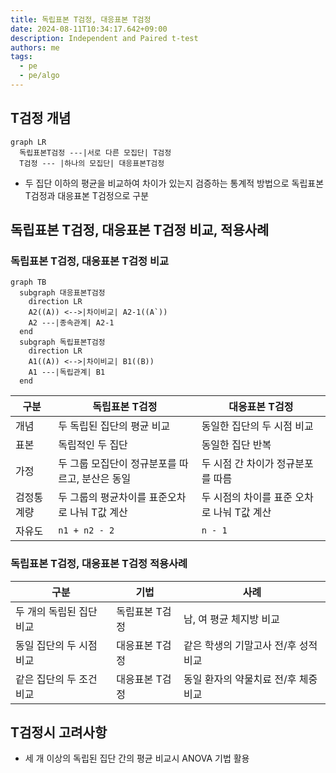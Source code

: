 ```yaml
---
title: 독립표본 T검정, 대응표본 T검정
date: 2024-08-11T10:34:17.642+09:00
description: Independent and Paired t-test
authors: me
tags: 
  - pe
  - pe/algo 
---
```


## T검정 개념

```mermaid
graph LR
  독립표본T검정 ---|서로 다른 모집단| T검정
  T검정 --- |하나의 모집단| 대응표본T검정
```

- 두 집단 이하의 평균을 비교하여 차이가 있는지 검증하는 통계적 방법으로 독립표본 T검정과 대응표본 T검정으로 구분

## 독립표본 T검정, 대응표본 T검정 비교, 적용사례

### 독립표본 T검정, 대응표본 T검정 비교

```mermaid
graph TB
  subgraph 대응표본T검정
    direction LR
    A2((A)) <-->|차이비교| A2-1((A`))
    A2 ---|종속관계| A2-1
  end
  subgraph 독립표본T검정
    direction LR
    A1((A)) <-->|차이비교| B1((B))
    A1 ---|독립관계| B1
  end
```

| 구분 | 독립표본 T검정 | 대응표본 T검정 |
| --- | --- | --- |
| 개념 | 두 독립된 집단의 평균 비교 | 동일한 집단의 두 시점 비교 |
| 표본 | 독립적인 두 집단 | 동일한 집단 반복 |
| 가정 | 두 그룹 모집단이 정규분포를 따르고, 분산은 동일 | 두 시점 간 차이가 정규분포를 따름 |
| 검정통계량 | 두 그룹의 평균차이를 표준오차로 나눠 T값 계산 | 두 시점의 차이를 표준 오차로 나눠 T값 계산 |
| 자유도 | `n1 + n2 - 2` | `n - 1` |

### 독립표본 T검정, 대응표본 T검정 적용사례

| 구분 | 기법 | 사례 |
| --- | --- | --- |
| 두 개의 독립된 집단 비교 | 독립표본 T검정 | 남, 여 평균 체지방 비교 |
| 동일 집단의 두 시점 비교 | 대응표본 T검정 | 같은 학생의 기말고사 전/후 성적 비교 |
| 같은 집단의 두 조건 비교 | 대응표본 T검정 | 동일 환자의 약물치료 전/후 체중 비교 |

## T검정시 고려사항

- 세 개 이상의 독립된 집단 간의 평균 비교시 ANOVA 기법 활용
